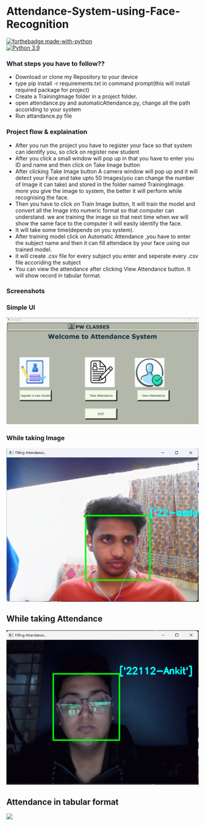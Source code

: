 # Attendance-System-using-Face-Recognition

[![forthebadge made-with-python](http://ForTheBadge.com/images/badges/made-with-python.svg)](https://www.python.org/)                 
[![Python 3.9](https://img.shields.io/badge/python-3.9-blue.svg)](https://www.python.org/downloads/release/python-390/) 

### What steps you have to follow??
- Download or clone my Repository to your device
- type pip install -r requirements.txt in command prompt(this will install required package for project)
- Create a TrainingImage folder in a project folder.
- open attendance.py and automaticAttendance.py, change all the path accoriding to your system
- Run attandance.py file

### Project flow & explaination
- After you run the project you have to register your face so that system can identify you, so click on register new student
- After you click a small window will pop up in that you have to enter you ID and name and then click on Take Image button
- After clicking Take Image button A camera window will pop up and it will detect your Face and take upto 50 Images(you can change the number of Image it can take) and stored in the folder named TrainingImage. more you give the image to system, the better it will perform while recognising the face.
- Then you have to click on Train Image button, It will train the model and convert all the Image into numeric format so that computer can understand. we are training the image so that next time when we will show the same face to the computer it will easily identify the face.
- It will take some time(depends on you system).
- After training model click on Automatic Attendance ,you have to enter the subject name and then it can fill attendace by your face using our trained model.
- it will create .csv file for every subject you enter and seperate every .csv file accoriding the subject
- You can view the attendance after clicking View Attendance button. It will show record in tabular format.


### Screenshots

### Simple UI
![<img src='https://github.com/Patelrahul4884/Attendance-Management-system-using-face-recognition/blob/master/Project%20Snap/1.PNG'>](https://github.com/Drakon0501/Face-recognition-based-attendance-system/blob/b76969f639edec3feffcd40168b7f9fcec1607d1/Project%20Snap/3.png)

### While taking Image
![Screenshot (103)](https://github.com/MurikolliAshwinNaresh/Attendance-System-using-Face-Recognition/blob/659602b7a8d3f2d16b54f4ba897c27d671084ad3/Project%20Snap/WhatsApp%20Image%202025-05-25%20at%2023.47.27_0fa1a6cf.jpg)

## While taking Attendance
![Screenshot (91)](https://github.com/Drakon0501/Face-recognition-based-attendance-system/blob/99402133c35cedf1a354a231c054b873f8880331/Project%20Snap/1.png)

## Attendance in tabular format 
<img src='https://github.com/Patelrahul4884/Attendance-Management-system-using-face-recognition/blob/master/Project%20Snap/7.PNG'>
